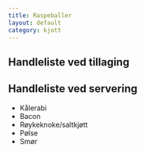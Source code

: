 ```yaml
---
title: Raspeballer
layout: default
category: kjott
---
```


## Handleliste ved tillaging

## Handleliste ved servering

- Kålerabi
- Bacon
- Røykeknoke/saltkjøtt
- Pølse
- Smør

